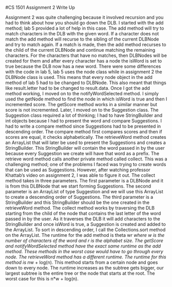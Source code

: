 #CS 1501 Assignment 2 Write Up

Assignment 2 was quite challenging because it involved recursion and you had to think about how you should go down the DLB. I started with the add method; lab 5 provided a lot of help in this case. The add method will try to match characters in the DLB with the given word. If a character does not match the add method will recurse to the sibling of the current DLBNode and try to match again. If a match is made, then the add method recurses to the child of the current DLBNode and continue matching the remaining characters. For the characters that have no matches, then DLBNodes will be created for them and after every character has a node the isWord is set to true because the DLB now has a new word. There were some differences with the code in lab 5, lab 5 uses the node class while in assignment 2 the DLBNode class is used. This means that every node object in the add method of lab 5 had to be changed to DLBNode. This also meant that things like result.letter had to be changed to result.data. Once I got the add method working, I moved on to the notifyWordSelected method. I simply used the getNode method to find the node in which isWord is true and then I incremented score. The getScore method works in a similar manner but score is not incremented. Later, I moved on to the Suggestion class. The Suggestion class required a lot of thinking; I had to have StringBuilder and int objects because I had to present the word and compare Suggestions. I had to write a compare method since Suggestions had to be presented in descending order. The compare method first compares scores and then if scores are equal, it checks alphabetically. The retrieveWord method creates an ArrayList that will later be used to present the Suggestions and creates a StringBuilder. This StringBuilder will contain the word passed in by the user because every Suggestion we create will have that word as a prefix. The retrieve word method calls another private method called collect. This was a challenging method; one of the problems I faced was trying to create words that can be used as Suggestions. However, after watching professor Khattab’s video on assignment 2, I was able to figure it out. The collect method takes in three parameters. The first parameter is a DLBNode and it is from this DLBNode that we start forming Suggestions. The second parameter is an ArrayList of type Suggestion and we will use this ArrayList to create a descending order of Suggestions. The third parameter is a StringBuilder and this StringBuilder should be the one created in the retrieveWord method. The collect method works by traversing the DLB starting from the child of the node that contains the last letter of the word passed in by the user. As it traverses the DLB it will add characters to the StringBuilder and once isWord is true, a Suggestion is created and added to the ArrayList. To sort in descending order, I call the Collections.sort method on the ArrayList. The runtime for the add method is theta w*r where w is the number of characters of the word and r is the alphabet size. The getScore and notifyWordSelected method have the exact same runtime as the add method. These methods in the worst case would have to go through every node. The retrieveWord method has a different runtime. The runtime for this method is n*w + log(n). This method starts from a certain node and goes down to every node. The runtime increases as the subtree gets bigger, our largest subtree is the entire tree or the node that starts at the root. The worst case for this is n*w + log(n).
